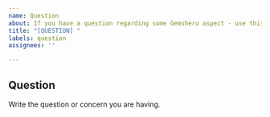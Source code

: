 ```yaml
---
name: Question
about: If you have a question regarding some Gemsheru aspect - use this template.
title: "[QUESTION] "
labels: question
assignees: ''

---
```


## Question
Write the question or concern you are having.
